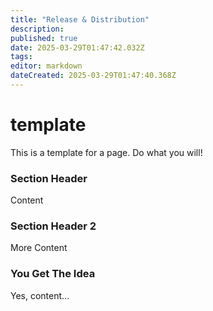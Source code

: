 ```yaml
---
title: "Release & Distribution"
description: 
published: true
date: 2025-03-29T01:47:42.032Z
tags: 
editor: markdown
dateCreated: 2025-03-29T01:47:40.368Z
---
```


# template

This is a template for a page.  Do what you will!

### Section Header

Content

### Section Header 2

More Content

### You Get The Idea

Yes, content...


